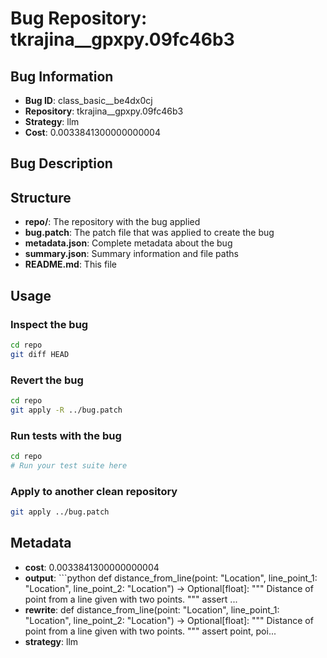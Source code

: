 # Bug Repository: tkrajina__gpxpy.09fc46b3

## Bug Information

- **Bug ID**: class_basic__be4dx0cj
- **Repository**: tkrajina__gpxpy.09fc46b3
- **Strategy**: llm
- **Cost**: 0.0033841300000000004

## Bug Description



## Structure

- **repo/**: The repository with the bug applied
- **bug.patch**: The patch file that was applied to create the bug
- **metadata.json**: Complete metadata about the bug
- **summary.json**: Summary information and file paths
- **README.md**: This file

## Usage

### Inspect the bug
```bash
cd repo
git diff HEAD
```

### Revert the bug
```bash
cd repo
git apply -R ../bug.patch
```

### Run tests with the bug
```bash
cd repo
# Run your test suite here
```

### Apply to another clean repository
```bash
git apply ../bug.patch
```

## Metadata

- **cost**: 0.0033841300000000004
- **output**: ```python
def distance_from_line(point: "Location", line_point_1: "Location", line_point_2: "Location") -> Optional[float]:
    """ Distance of point from a line given with two points. """
    assert ...
- **rewrite**: def distance_from_line(point: "Location", line_point_1: "Location", line_point_2: "Location") -> Optional[float]:
    """ Distance of point from a line given with two points. """
    assert point, poi...
- **strategy**: llm
